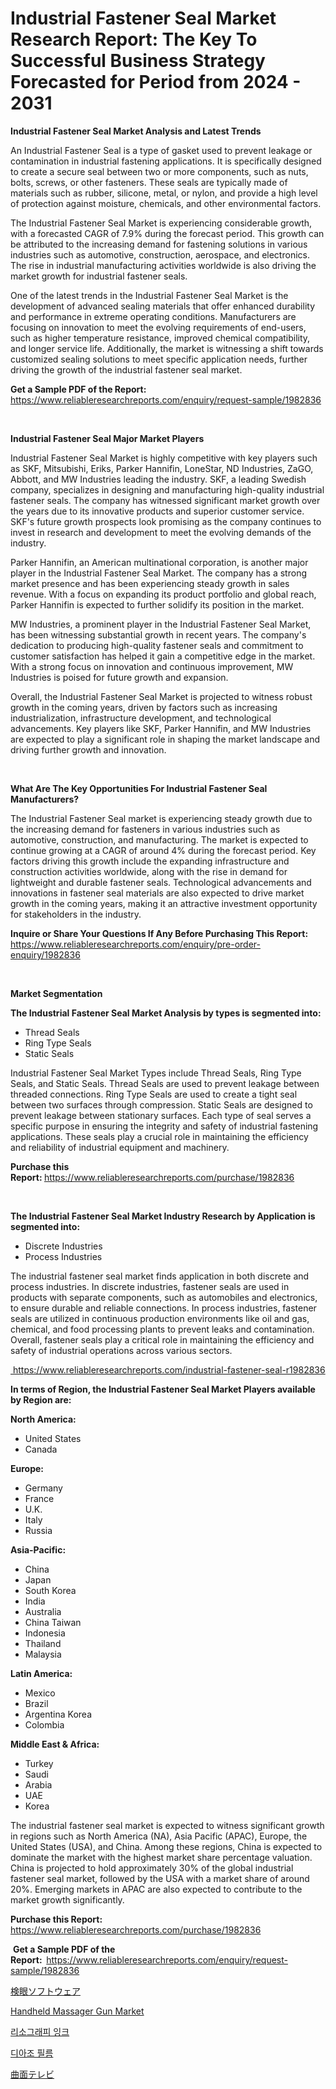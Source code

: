 <p><h1>Industrial Fastener Seal Market Research Report: The Key To Successful Business Strategy Forecasted for Period from 2024 - 2031</h1></p><p><strong>Industrial Fastener Seal Market Analysis and Latest Trends</strong></p>
<p><p>An Industrial Fastener Seal is a type of gasket used to prevent leakage or contamination in industrial fastening applications. It is specifically designed to create a secure seal between two or more components, such as nuts, bolts, screws, or other fasteners. These seals are typically made of materials such as rubber, silicone, metal, or nylon, and provide a high level of protection against moisture, chemicals, and other environmental factors.</p><p>The Industrial Fastener Seal Market is experiencing considerable growth, with a forecasted CAGR of 7.9% during the forecast period. This growth can be attributed to the increasing demand for fastening solutions in various industries such as automotive, construction, aerospace, and electronics. The rise in industrial manufacturing activities worldwide is also driving the market growth for industrial fastener seals.</p><p>One of the latest trends in the Industrial Fastener Seal Market is the development of advanced sealing materials that offer enhanced durability and performance in extreme operating conditions. Manufacturers are focusing on innovation to meet the evolving requirements of end-users, such as higher temperature resistance, improved chemical compatibility, and longer service life. Additionally, the market is witnessing a shift towards customized sealing solutions to meet specific application needs, further driving the growth of the industrial fastener seal market.</p></p>
<p><strong>Get a Sample PDF of the Report:&nbsp;</strong> <a href="https://www.reliableresearchreports.com/enquiry/request-sample/1982836">https://www.reliableresearchreports.com/enquiry/request-sample/1982836</a></p>
<p>&nbsp;</p>
<p><strong>Industrial Fastener Seal Major Market Players</strong></p>
<p><p>Industrial Fastener Seal Market is highly competitive with key players such as SKF, Mitsubishi, Eriks, Parker Hannifin, LoneStar, ND Industries, ZaGO, Abbott, and MW Industries leading the industry. SKF, a leading Swedish company, specializes in designing and manufacturing high-quality industrial fastener seals. The company has witnessed significant market growth over the years due to its innovative products and superior customer service. SKF's future growth prospects look promising as the company continues to invest in research and development to meet the evolving demands of the industry.</p><p>Parker Hannifin, an American multinational corporation, is another major player in the Industrial Fastener Seal Market. The company has a strong market presence and has been experiencing steady growth in sales revenue. With a focus on expanding its product portfolio and global reach, Parker Hannifin is expected to further solidify its position in the market.</p><p>MW Industries, a prominent player in the Industrial Fastener Seal Market, has been witnessing substantial growth in recent years. The company's dedication to producing high-quality fastener seals and commitment to customer satisfaction has helped it gain a competitive edge in the market. With a strong focus on innovation and continuous improvement, MW Industries is poised for future growth and expansion.</p><p>Overall, the Industrial Fastener Seal Market is projected to witness robust growth in the coming years, driven by factors such as increasing industrialization, infrastructure development, and technological advancements. Key players like SKF, Parker Hannifin, and MW Industries are expected to play a significant role in shaping the market landscape and driving further growth and innovation.</p></p>
<p>&nbsp;</p>
<p><strong>What Are The Key Opportunities For Industrial Fastener Seal Manufacturers?</strong></p>
<p><p>The Industrial Fastener Seal market is experiencing steady growth due to the increasing demand for fasteners in various industries such as automotive, construction, and manufacturing. The market is expected to continue growing at a CAGR of around 4% during the forecast period. Key factors driving this growth include the expanding infrastructure and construction activities worldwide, along with the rise in demand for lightweight and durable fastener seals. Technological advancements and innovations in fastener seal materials are also expected to drive market growth in the coming years, making it an attractive investment opportunity for stakeholders in the industry.</p></p>
<p><strong>Inquire or Share Your Questions If Any Before Purchasing This Report:</strong> <a href="https://www.reliableresearchreports.com/enquiry/pre-order-enquiry/1982836">https://www.reliableresearchreports.com/enquiry/pre-order-enquiry/1982836</a></p>
<p>&nbsp;</p>
<p><strong>Market Segmentation</strong></p>
<p><strong>The Industrial Fastener Seal Market Analysis by types is segmented into:</strong></p>
<p><ul><li>Thread Seals</li><li>Ring Type Seals</li><li>Static Seals</li></ul></p>
<p><p>Industrial Fastener Seal Market Types include Thread Seals, Ring Type Seals, and Static Seals. Thread Seals are used to prevent leakage between threaded connections. Ring Type Seals are used to create a tight seal between two surfaces through compression. Static Seals are designed to prevent leakage between stationary surfaces. Each type of seal serves a specific purpose in ensuring the integrity and safety of industrial fastening applications. These seals play a crucial role in maintaining the efficiency and reliability of industrial equipment and machinery.</p></p>
<p><strong>Purchase this Report:&nbsp;</strong><a href="https://www.reliableresearchreports.com/purchase/1982836">https://www.reliableresearchreports.com/purchase/1982836</a></p>
<p>&nbsp;</p>
<p><strong>The Industrial Fastener Seal Market Industry Research by Application is segmented into:</strong></p>
<p><ul><li>Discrete Industries</li><li>Process Industries</li></ul></p>
<p><p>The industrial fastener seal market finds application in both discrete and process industries. In discrete industries, fastener seals are used in products with separate components, such as automobiles and electronics, to ensure durable and reliable connections. In process industries, fastener seals are utilized in continuous production environments like oil and gas, chemical, and food processing plants to prevent leaks and contamination. Overall, fastener seals play a critical role in maintaining the efficiency and safety of industrial operations across various sectors.</p></p>
<p><a href="https://www.reliableresearchreports.com/industrial-fastener-seal-r1982836">&nbsp;https://www.reliableresearchreports.com/industrial-fastener-seal-r1982836</a></p>
<p><strong>In terms of Region, the Industrial Fastener Seal Market Players available by Region are:</strong></p>
<p>
    <p> <strong> North America: </strong>
        <ul>
            <li>United States</li>
            <li>Canada</li>
        </ul>
        </p> 
    <p> <strong> Europe: </strong>
        <ul>
            <li>Germany</li>
            <li>France</li>
            <li>U.K.</li>
            <li>Italy</li>
            <li>Russia</li>
        </ul>
        </p> 
    <p> <strong> Asia-Pacific: </strong>
        <ul>
            <li>China</li>
            <li>Japan</li>
            <li>South Korea</li>
            <li>India</li>
            <li>Australia</li>
            <li>China Taiwan</li>
            <li>Indonesia</li>
            <li>Thailand</li>
            <li>Malaysia</li>
        </ul>
        </p> 
    <p> <strong> Latin America: </strong>
        <ul>
            <li>Mexico</li>
            <li>Brazil</li>
            <li>Argentina Korea</li>
            <li>Colombia</li>
        </ul>
        </p> 
    <p> <strong> Middle East & Africa: </strong>
        <ul>
            <li>Turkey</li>
            <li>Saudi</li>
            <li>Arabia</li>
            <li>UAE</li>
            <li>Korea</li>
        </ul>
    </p>
    </p>
<p><p>The industrial fastener seal market is expected to witness significant growth in regions such as North America (NA), Asia Pacific (APAC), Europe, the United States (USA), and China. Among these regions, China is expected to dominate the market with the highest market share percentage valuation. China is projected to hold approximately 30% of the global industrial fastener seal market, followed by the USA with a market share of around 20%. Emerging markets in APAC are also expected to contribute to the market growth significantly.</p></p>
<p><strong>Purchase this Report: </strong><a href="https://www.reliableresearchreports.com/purchase/1982836">https://www.reliableresearchreports.com/purchase/1982836</a></p>
<p>&nbsp;<strong>Get a Sample PDF of the Report:&nbsp;&nbsp;</strong><a href="https://www.reliableresearchreports.com/enquiry/request-sample/1982836">https://www.reliableresearchreports.com/enquiry/request-sample/1982836</a></p>
<p><strong></strong></p>
<p><p><a href="https://github.com/avbqbctihcbe2/Market-Research-Report-List-1/blob/main/733708045266.md">検眼ソフトウェア</a></p><p><a href="https://www.linkedin.com/pulse/handheld-massager-gun-market-size-outlook-forecast-2024-eyose?trackingId=x%2BISwArL%2Fj6fPm4tKz0X4Q%3D%3D">Handheld Massager Gun Market</a></p><p><a href="https://medium.com/@monserratemohr/%EB%A6%AC%EC%86%8C%EA%B7%B8%EB%9D%BC%ED%94%BD-%EC%9E%89%ED%81%AC-%EC%8B%9C%EC%9E%A5-%EA%B2%BD%EC%9F%81-%EB%B6%84%EC%84%9D-%EC%8B%9C%EC%9E%A5-%EB%8F%99%ED%96%A5-%EB%B0%8F-2031%EB%85%84%EA%B9%8C%EC%A7%80%EC%9D%98-%EC%98%88%EC%B8%A1-48edc1d2f970">리소그래피 잉크</a></p><p><a href="https://github.com/sougarounis/Market-Research-Report-List-3/blob/main/160767741413.md">디아조 필름</a></p><p><a href="https://medium.com/@amandasantosxavier51/%E6%9B%B2%E7%B7%9A%E3%83%86%E3%83%AC%E3%83%93%E5%B8%82%E5%A0%B4-2031%E5%B9%B4%E3%81%BE%E3%81%A7%E3%81%AE%E6%88%90%E5%8A%9F%E3%81%99%E3%82%8B%E3%83%93%E3%82%B8%E3%83%8D%E3%82%B9%E6%88%A6%E7%95%A5%E3%81%AE%E9%8D%B5-aaf2dbaf4aa9">曲面テレビ</a></p></p>